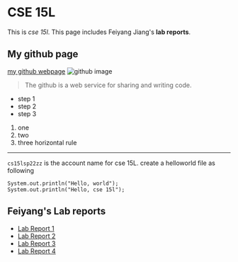 # CSE 15L
This is *cse 15l*.
This page includes Feiyang Jiang's **lab reports**.
## My github page
[my github webpage](https://fjiang316.github.io/cse15l-lab-reports/)
![github image](https://i.pinimg.com/originals/b1/3f/2d/b13f2ddf6fa570284a9b9e50cbebed5c.png)
> The github is a web service for sharing and writing code.
* step 1
* step 2 
* step 3 
1. one
2. two
3. three
horizontal rule
---
`cs15lsp22zz` is the account name for cse 15L.
create a helloworld file as following
```
System.out.println("Hello, world");
System.out.println("Hello, cse 15l");
```
## Feiyang's Lab reports
* [Lab Report 1](https://fjiang316.github.io/cse15l-lab-reports/lab-report-1-week-2.html)
* [Lab Report 2](https://fjiang316.github.io/cse15l-lab-reports/lab-report-2-week-4.html)
* [Lab Report 3](https://fjiang316.github.io/cse15l-lab-reports/lab-report-3-week-6.html)
* [Lab Report 4](https://fjiang316.github.io/cse15l-lab-reports/lab-report-4-week-8.html)